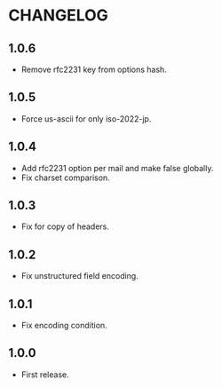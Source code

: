 # CHANGELOG

## 1.0.6

* Remove rfc2231 key from options hash.

## 1.0.5

* Force us-ascii for only iso-2022-jp.

## 1.0.4

* Add rfc2231 option per mail and make false globally.
* Fix charset comparison.

## 1.0.3

* Fix for copy of headers.

## 1.0.2

* Fix unstructured field encoding.

## 1.0.1

* Fix encoding condition.

## 1.0.0

* First release.
